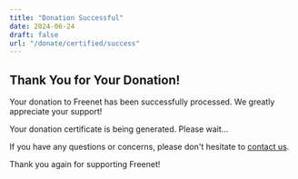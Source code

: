 ```yaml
---
title: "Donation Successful"
date: 2024-06-24
draft: false
url: "/donate/certified/success"
---
```


## Thank You for Your Donation!

Your donation to Freenet has been successfully processed. We greatly appreciate your support!

<div id="certificate-info">
  <p>Your donation certificate is being generated. Please wait...</p>
</div>

<script>
document.addEventListener('DOMContentLoaded', function() {
  const urlParams = new URLSearchParams(window.location.search);
  const paymentIntent = urlParams.get('payment_intent');
  const clientSecret = urlParams.get('payment_intent_client_secret');

  if (paymentIntent && clientSecret) {
    // Here you would typically make an API call to your backend to generate the certificate
    // For now, we'll just display a message
    document.getElementById('certificate-info').innerHTML = `
      <p>Your donation certificate has been generated.</p>
      <p>Payment Intent ID: ${paymentIntent}</p>
      <p>Please save this information for your records.</p>
    `;
  }
});
</script>

If you have any questions or concerns, please don't hesitate to [contact us](/community/support).

Thank you again for supporting Freenet!
